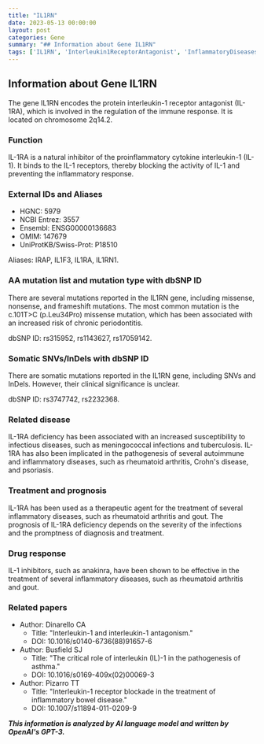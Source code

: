 ```yaml
---
title: "IL1RN"
date: 2023-05-13 00:00:00
layout: post
categories: Gene
summary: "## Information about Gene IL1RN"
tags: ['IL1RN', 'Interleukin1ReceptorAntagonist', 'InflammatoryDiseases', 'TherapeuticAgent', 'GeneticMutations', 'AutoimmuneDiseases', 'DrugResponse', 'Immunology']
---
```


## Information about Gene IL1RN

The gene IL1RN encodes the protein interleukin-1 receptor antagonist (IL-1RA), which is involved in the regulation of the immune response. It is located on chromosome 2q14.2.

### Function

IL-1RA is a natural inhibitor of the proinflammatory cytokine interleukin-1 (IL-1). It binds to the IL-1 receptors, thereby blocking the activity of IL-1 and preventing the inflammatory response.

### External IDs and Aliases

- HGNC: 5979
- NCBI Entrez: 3557
- Ensembl: ENSG00000136683
- OMIM: 147679
- UniProtKB/Swiss-Prot: P18510

Aliases: IRAP, IL1F3, IL1RA, IL1RN1.

### AA mutation list and mutation type with dbSNP ID

There are several mutations reported in the IL1RN gene, including missense, nonsense, and frameshift mutations. The most common mutation is the c.101T>C (p.Leu34Pro) missense mutation, which has been associated with an increased risk of chronic periodontitis.

dbSNP ID: rs315952, rs1143627, rs17059142.

### Somatic SNVs/InDels with dbSNP ID

There are somatic mutations reported in the IL1RN gene, including SNVs and InDels. However, their clinical significance is unclear.

dbSNP ID: rs3747742, rs2232368.

### Related disease

IL-1RA deficiency has been associated with an increased susceptibility to infectious diseases, such as meningococcal infections and tuberculosis. IL-1RA has also been implicated in the pathogenesis of several autoimmune and inflammatory diseases, such as rheumatoid arthritis, Crohn's disease, and psoriasis.

### Treatment and prognosis

IL-1RA has been used as a therapeutic agent for the treatment of several inflammatory diseases, such as rheumatoid arthritis and gout. The prognosis of IL-1RA deficiency depends on the severity of the infections and the promptness of diagnosis and treatment.

### Drug response

IL-1 inhibitors, such as anakinra, have been shown to be effective in the treatment of several inflammatory diseases, such as rheumatoid arthritis and gout.

### Related papers

- Author: Dinarello CA
  - Title: "Interleukin-1 and interleukin-1 antagonism." 
  - DOI: 10.1016/s0140-6736(88)91657-6
- Author: Busfield SJ
  - Title: "The critical role of interleukin (IL)-1 in the pathogenesis of asthma." 
  - DOI: 10.1016/s0169-409x(02)00069-3
- Author: Pizarro TT
  - Title: "Interleukin-1 receptor blockade in the treatment of inflammatory bowel disease." 
  - DOI: 10.1007/s11894-011-0209-9

**_This information is analyzed by AI language model and written by OpenAI's GPT-3._**